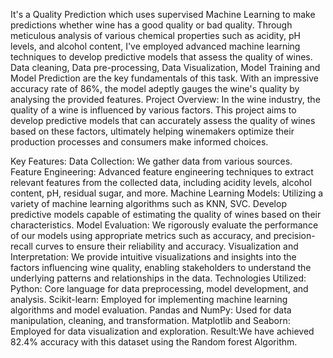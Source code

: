 It's a Quality Prediction which uses supervised Machine Learning to make predictions whether wine has a good quality or bad quality.
Through meticulous analysis of various chemical properties such as acidity, pH levels, and alcohol content, I've employed advanced machine learning techniques to develop predictive models that assess the quality of wines.
Data cleaning, Data pre-processing, Data Visualization, Model Training and Model Prediction are the key fundamentals of this task.
With an impressive accuracy rate of 86%, the model adeptly gauges the wine's quality by analysing the provided features.
Project Overview:
In the wine industry, the quality of a wine is influenced by various factors. This project aims to develop predictive models that can accurately assess the quality of wines based on these factors, ultimately helping winemakers optimize their production processes and consumers make informed choices.

Key Features:
Data Collection: We gather data from various sources.
Feature Engineering: Advanced feature engineering techniques to extract relevant features from the collected data, including acidity levels, alcohol content, pH, residual sugar, and more.
Machine Learning Models: Utilizing a variety of machine learning algorithms such as KNN, SVC. Develop predictive models capable of estimating the quality of wines based on their characteristics.
Model Evaluation: We rigorously evaluate the performance of our models using appropriate metrics such as accuracy, and precision-recall curves to ensure their reliability and accuracy.
Visualization and Interpretation: We provide intuitive visualizations and insights into the factors influencing wine quality, enabling stakeholders to understand the underlying patterns and relationships in the data.
Technologies Utilized:
Python: Core language for data preprocessing, model development, and analysis.
Scikit-learn: Employed for implementing machine learning algorithms and model evaluation.
Pandas and NumPy: Used for data manipulation, cleaning, and transformation.
Matplotlib and Seaborn: Employed for data visualization and exploration.
Result:We have achieved 82.4% accuracy with this dataset using the Random forest Algorithm.
